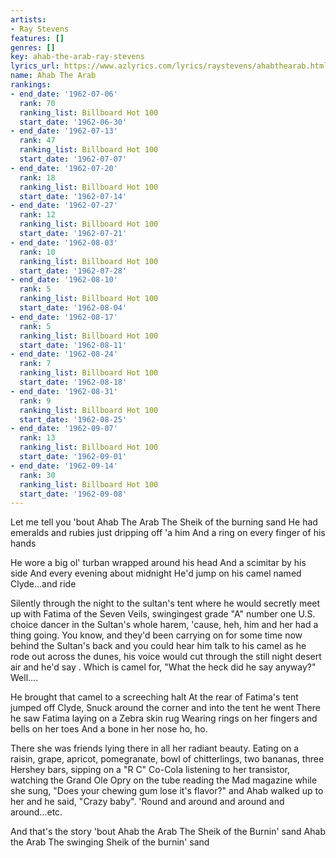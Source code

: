```yaml
---
artists:
- Ray Stevens
features: []
genres: []
key: ahab-the-arab-ray-stevens
lyrics_url: https://www.azlyrics.com/lyrics/raystevens/ahabthearab.html
name: Ahab The Arab
rankings:
- end_date: '1962-07-06'
  rank: 70
  ranking_list: Billboard Hot 100
  start_date: '1962-06-30'
- end_date: '1962-07-13'
  rank: 47
  ranking_list: Billboard Hot 100
  start_date: '1962-07-07'
- end_date: '1962-07-20'
  rank: 18
  ranking_list: Billboard Hot 100
  start_date: '1962-07-14'
- end_date: '1962-07-27'
  rank: 12
  ranking_list: Billboard Hot 100
  start_date: '1962-07-21'
- end_date: '1962-08-03'
  rank: 10
  ranking_list: Billboard Hot 100
  start_date: '1962-07-28'
- end_date: '1962-08-10'
  rank: 5
  ranking_list: Billboard Hot 100
  start_date: '1962-08-04'
- end_date: '1962-08-17'
  rank: 5
  ranking_list: Billboard Hot 100
  start_date: '1962-08-11'
- end_date: '1962-08-24'
  rank: 7
  ranking_list: Billboard Hot 100
  start_date: '1962-08-18'
- end_date: '1962-08-31'
  rank: 9
  ranking_list: Billboard Hot 100
  start_date: '1962-08-25'
- end_date: '1962-09-07'
  rank: 13
  ranking_list: Billboard Hot 100
  start_date: '1962-09-01'
- end_date: '1962-09-14'
  rank: 30
  ranking_list: Billboard Hot 100
  start_date: '1962-09-08'
---
```


Let me tell you 'bout Ahab The Arab
The Sheik of the burning sand
He had emeralds and rubies just dripping off 'a him
And a ring on every finger of his hands 

He wore a big ol' turban wrapped around his head
And a scimitar by his side
And every evening about midnight
He'd jump on his camel named Clyde...and ride 


Silently through the night to the sultan's tent where he would secretly meet up with Fatima of the Seven Veils, swingingest grade "A" number one U.S. choice dancer in the Sultan's whole harem, 'cause, heh, him and her had a thing going. You know, and they'd been carrying on for some time now behind the Sultan's back and you could hear him talk to his camel as he rode out across the dunes, his voice would cut through the still night desert air and he'd say . Which is camel for, "What the heck did he say anyway?" 
Well.... 

He brought that camel to a screeching halt
At the rear of Fatima's tent jumped off Clyde,
Snuck around the corner and into the tent he went
There he saw Fatima laying on a Zebra skin rug
Wearing rings on her fingers and bells on her toes
And a bone in her nose ho, ho. 


There she was friends lying there in all her radiant beauty. Eating on a raisin, grape, apricot, pomegranate, bowl of chitterlings, two bananas, three Hershey bars, sipping on a "R C" Co-Cola listening to her transistor, watching the Grand Ole Opry on the tube reading the Mad magazine while she sung, "Does your chewing gum lose it's flavor?" and Ahab walked up to her and he said,  "Crazy baby". 
'Round and around and around and around...etc. 

And that's the story 'bout Ahab the Arab
The Sheik of the Burnin' sand
Ahab the Arab
The swinging Sheik of the burnin' sand




